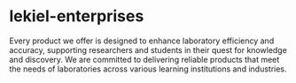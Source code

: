 # lekiel-enterprises
Every product we offer is designed to enhance laboratory efficiency and accuracy, supporting researchers and students in their quest for knowledge and discovery. We are committed to delivering reliable products that meet the needs of laboratories across various learning institutions and industries.
